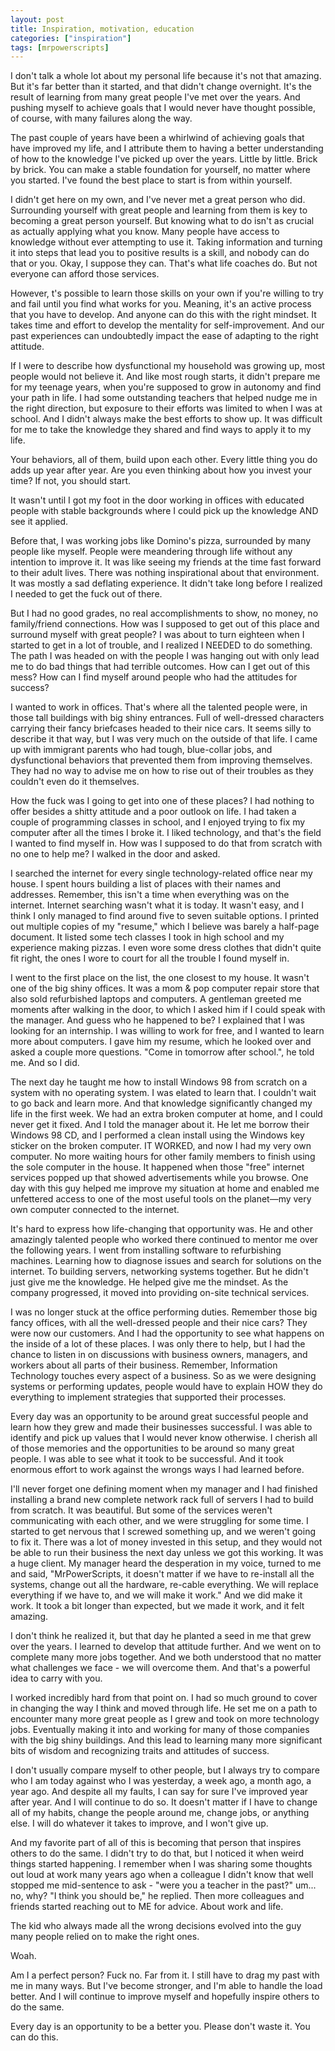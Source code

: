 ```yaml
---
layout: post
title: Inspiration, motivation, education
categories: ["inspiration"]
tags: [mrpowerscripts]
---
```


I don't talk a whole lot about my personal life because it's not that amazing. But it's far better than it started, and that didn't change overnight. It's the result of learning from many great people I've met over the years. And pushing myself to achieve goals that I would never have thought possible, of course, with many failures along the way.

The past couple of years have been a whirlwind of achieving goals that have improved my life, and I attribute them to having a better understanding of how to the knowledge I've picked up over the years. Little by little. Brick by brick. You can make a stable foundation for yourself, no matter where you started. I've found the best place to start is from within yourself.

I didn't get here on my own, and I've never met a great person who did. Surrounding yourself with great people and learning from them is key to becoming a great person yourself. But knowing what to do isn't as crucial as actually applying what you know. Many people have access to knowledge without ever attempting to use it. Taking information and turning it into steps that lead you to positive results is a skill, and nobody can do that or you. Okay, I suppose they can. That's what life coaches do. But not everyone can afford those services. 

However, t's possible to learn those skills on your own if you're willing to try and fail until you find what works for you. Meaning, it's an active process that you have to develop. And anyone can do this with the right mindset. It takes time and effort to develop the mentality for self-improvement. And our past experiences can undoubtedly impact the ease of adapting to the right attitude.

If I were to describe how dysfunctional my household was growing up, most people would not believe it. And like most rough starts, it didn't prepare me for my teenage years, when you're supposed to grow in autonomy and find your path in life. I had some outstanding teachers that helped nudge me in the right direction, but exposure to their efforts was limited to when I was at school. And I didn't always make the best efforts to show up. It was difficult for me to take the knowledge they shared and find ways to apply it to my life.

Your behaviors, all of them, build upon each other. Every little thing you do adds up year after year. Are you even thinking about how you invest your time? If not, you should start.

It wasn't until I got my foot in the door working in offices with educated people with stable backgrounds where I could pick up the knowledge AND see it applied.

Before that, I was working jobs like Domino's pizza, surrounded by many people like myself. People were meandering through life without any intention to improve it. It was like seeing my friends at the time fast forward to their adult lives. There was nothing inspirational about that environment. It was mostly a sad deflating experience. It didn't take long before I realized I needed to get the fuck out of there. 

But I had no good grades, no real accomplishments to show, no money, no family/friend connections. How was I supposed to get out of this place and surround myself with great people? I was about to turn eighteen when I started to get in a lot of trouble, and I realized I NEEDED to do something. The path I was headed on with the people I was hanging out with only lead me to do bad things that had terrible outcomes. How can I get out of this mess? How can I find myself around people who had the attitudes for success?

I wanted to work in offices. That's where all the talented people were, in those tall buildings with big shiny entrances. Full of well-dressed characters carrying their fancy briefcases headed to their nice cars. It seems silly to describe it that way, but I was very much on the outside of that life. I came up with immigrant parents who had tough, blue-collar jobs, and dysfunctional behaviors that prevented them from improving themselves. They had no way to advise me on how to rise out of their troubles as they couldn't even do it themselves.

How the fuck was I going to get into one of these places? I had nothing to offer besides a shitty attitude and a poor outlook on life. I had taken a couple of programming classes in school, and I enjoyed trying to fix my computer after all the times I broke it. I liked technology, and that's the field I wanted to find myself in. How was I supposed to do that from scratch with no one to help me? I walked in the door and asked.

I searched the internet for every single technology-related office near my house. I spent hours building a list of places with their names and addresses. Remember, this isn't a time when everything was on the internet. Internet searching wasn't what it is today. It wasn't easy, and I think I only managed to find around five to seven suitable options. I printed out multiple copies of my "resume," which I believe was barely a half-page document. It listed some tech classes I took in high school and my experience making pizzas. I even wore some dress clothes that didn't quite fit right, the ones I wore to court for all the trouble I found myself in.

I went to the first place on the list, the one closest to my house. It wasn't one of the big shiny offices. It was a mom & pop computer repair store that also sold refurbished laptops and computers. A gentleman greeted me moments after walking in the door, to which I asked him if I could speak with the manager. And guess who he happened to be? I explained that I was looking for an internship. I was willing to work for free, and I wanted to learn more about computers. I gave him my resume, which he looked over and asked a couple more questions. "Come in tomorrow after school.", he told me. And so I did. 

The next day he taught me how to install Windows 98 from scratch on a system with no operating system. I was elated to learn that. I couldn't wait to go back and learn more. And that knowledge significantly changed my life in the first week. We had an extra broken computer at home, and I could never get it fixed. And I told the manager about it. He let me borrow their Windows 98 CD, and I performed a clean install using the Windows key sticker on the broken computer. IT WORKED, and now I had my very own computer. No more waiting hours for other family members to finish using the sole computer in the house. It happened when those "free" internet services popped up that showed advertisements while you browse.  One day with this guy helped me improve my situation at home and enabled me unfettered access to one of the most useful tools on the planet—my very own computer connected to the internet.

It's hard to express how life-changing that opportunity was. He and other amazingly talented people who worked there continued to mentor me over the following years. I went from installing software to refurbishing machines. Learning how to diagnose issues and search for solutions on the internet. To building servers, networking systems together. But he didn't just give me the knowledge. He helped give me the mindset. As the company progressed, it moved into providing on-site technical services.

I was no longer stuck at the office performing duties. Remember those big fancy offices, with all the well-dressed people and their nice cars? They were now our customers. And I had the opportunity to see what happens on the inside of a lot of these places. I was only there to help, but I had the chance to listen in on discussions with business owners, managers, and workers about all parts of their business. Remember, Information Technology touches every aspect of a business. So as we were designing systems or performing updates, people would have to explain HOW they do everything to implement strategies that supported their processes.

Every day was an opportunity to be around great successful people and learn how they grew and made their businesses successful. I was able to identify and pick up values that I would never know otherwise. I cherish all of those memories and the opportunities to be around so many great people. I was able to see what it took to be successful. And it took enormous effort to work against the wrongs ways I had learned before. 

I'll never forget one defining moment when my manager and I had finished installing a brand new complete network rack full of servers I had to build from scratch. It was beautiful. But some of the services weren't communicating with each other, and we were struggling for some time. I started to get nervous that I screwed something up, and we weren't going to fix it. There was a lot of money invested in this setup, and they would not be able to run their business the next day unless we got this working. It was a huge client. My manager heard the desperation in my voice, turned to me and said, "MrPowerScripts, it doesn't matter if we have to re-install all the systems, change out all the hardware, re-cable everything. We will replace everything if we have to, and we will make it work." And we did make it work. It took a bit longer than expected, but we made it work, and it felt amazing.

I don't think he realized it, but that day he planted a seed in me that grew over the years. I learned to develop that attitude further. And we went on to complete many more jobs together. And we both understood that no matter what challenges we face - we will overcome them. And that's a powerful idea to carry with you.

I worked incredibly hard from that point on. I had so much ground to cover in changing the way I think and moved through life. He set me on a path to encounter many more great people as I grew and took on more technology jobs. Eventually making it into and working for many of those companies with the big shiny buildings. And this lead to learning many more significant bits of wisdom and recognizing traits and attitudes of success. 

I don't usually compare myself to other people, but I always try to compare who I am today against who I was yesterday, a week ago, a month ago, a year ago. And despite all my faults, I can say for sure I've improved year after year. And I will continue to do so. It doesn't matter if I have to change all of my habits, change the people around me, change jobs, or anything else. I will do whatever it takes to improve, and I won't give up.

And my favorite part of all of this is becoming that person that inspires others to do the same. I didn't try to do that, but I noticed it when weird things started happening. I remember when I was sharing some thoughts out loud at work many years ago when a colleague I didn't know that well stopped me mid-sentence to ask - "were you a teacher in the past?" um... no, why? "I think you should be," he replied. Then more colleagues and friends started reaching out to ME for advice. About work and life.

The kid who always made all the wrong decisions evolved into the guy many people relied on to make the right ones.

Woah.

Am I a perfect person? Fuck no. Far from it. I still have to drag my past with me in many ways. But I've become stronger, and I'm able to handle the load better. And I will continue to improve myself and hopefully inspire others to do the same. 

Every day is an opportunity to be a better you. Please don't waste it. You can do this. 